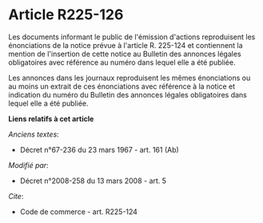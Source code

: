 # Article R225-126

Les documents informant le public de l'émission d'actions reproduisent les énonciations de la notice prévue à l'article R.
225-124 et contiennent la mention de l'insertion de cette notice au Bulletin des annonces légales obligatoires avec référence
au numéro dans lequel elle a été publiée. 

Les annonces dans les journaux reproduisent les mêmes énonciations ou au moins un extrait de ces énonciations avec référence
à la notice et indication du numéro du Bulletin des annonces légales obligatoires dans lequel elle a été publiée.

**Liens relatifs à cet article**

_Anciens textes_:

  - Décret n°67-236 du 23 mars 1967 - art. 161 (Ab)

_Modifié par_:

  - Décret n°2008-258 du 13 mars 2008 - art. 5

_Cite_:

  - Code de commerce - art. R225-124
